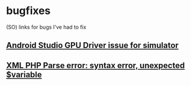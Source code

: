 # bugfixes
(SO) links for bugs I've had to fix

[Android Studio GPU Driver issue for simulator](https://stackoverflow.com/questions/45121828/android-studio-suddenly-got-gpu-driver-issue-when-running-emulator)
------
[XML PHP Parse error: syntax error, unexpected $variable](https://github.com/jhass/nextcloud-keeweb/issues/6)
------
